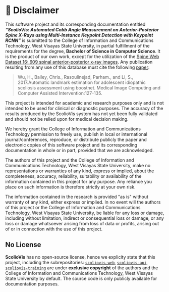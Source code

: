# 🤝 Disclaimer

This software project and its corresponding documentation entitled **_“ScolioVis: Automated Cobb Angle Measurement on Anterior-Posterior Spine X-Rays using Multi-Instance Keypoint Detection with Keypoint RCNN”_** is submitted to the College of Information and Communications Technology, West Visayas State University, in partial fulfillment of the requirements for the degree, **Bachelor of Science in Computer Science**. It is the product of our own work, except for the utilization of the [Spine Web Dataset 16: 609 spinal anterior-posterior x-ray images](http://spineweb.digitalimaginggroup.ca/Index.php?n=Main.Datasets#Dataset_16.3A_609_spinal_anterior-posterior_x-ray_images). Any publication resulting from any use of this database must cite the following [paper](http://www.digitalimaginggroup.ca/members/Shuo/MICCAIAutomatic.pdf):

> Wu, H., Bailey, Chris., Rasoulinejad, Parham., and Li, S., 2017.Automatic landmark estimation for adolescent idiopathic scoliosis assessment using boostnet. Medical Image Computing and Computer Assisted Intervention:127-135.

This project is intended for academic and research purposes only and is not intended to be used for clinical or diagnostic purposes. The accuracy of the results produced by the ScolioVis system has not yet been fully validated and should not be relied upon for medical decision making.

We hereby grant the College of Information and Communications Technology permission to freely use, publish in local or international journal/conferences, reproduce, or distribute publicly the paper and electronic copies of this software project and its corresponding documentation in whole or in part, provided that we are acknowledged.

The authors of this project and the College of Information and Communications Technology, West Visayas State University, make no representations or warranties of any kind, express or implied, about the completeness, accuracy, reliability, suitability or availability of the information contained in this project for any purpose. Any reliance you place on such information is therefore strictly at your own risk.

The information contained in the research is provided "as is" without warranty of any kind, either express or implied. In no event will the authors of this project or the College of Information and Communications Technology, West Visayas State University, be liable for any loss or damage, including without limitation, indirect or consequential loss or damage, or any loss or damage whatsoever arising from loss of data or profits, arising out of or in connection with the use of this project.

## No License

**ScolioVis** has no open-source license, hence we explicity state that this project, including the subrepositories: [`scoliovis-web`](https://github.com/Blankeos/scoliovis-web), [`scoliovis-api`](https://github.com/Blankeos/scoliovis-api), [`scoliovis-training`](https://github.com/Blankeos/scoliovis-training) are under **exclusive copyright** of the authors and the College of Information and Communications Technology, West Visayas State University by default. The source code is only publicly available for documentation purposes.

